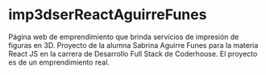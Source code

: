 # imp3dserReactAguirreFunes

Página web de emprendimiento que brinda servicios de impresión de figuras en 3D. 
Proyecto de la alumna Sabrina Aguirre Funes para la materia React JS en la carrera de Desarrollo Full Stack de Coderhouse. 
El proyecto es de un emprendimiento real.
